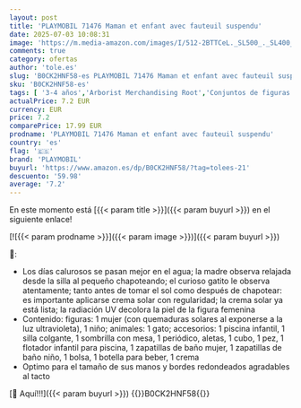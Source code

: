 ```yaml
---
layout: post
title: 'PLAYMOBIL 71476 Maman et enfant avec fauteuil suspendu'
date: 2025-07-03 10:08:31
image: 'https://m.media-amazon.com/images/I/512-2BTTCeL._SL500_._SL400_.jpg'
comments: true
category: ofertas
author: 'tole.es'
slug: 'B0CK2HNF58-es PLAYMOBIL 71476 Maman et enfant avec fauteuil suspendu'
sku: 'B0CK2HNF58-es'
tags: [ '3-4 años','Arborist Merchandising Root','Conjuntos de figuras de juguete','Juguetes','Juguetes y juegos','Muñecos y figuras','Self Service','Special Features Stores','Top brands in Toys','b6d17eda-2c26-45ed-a098-453a9f96e839_0','b6d17eda-2c26-45ed-a098-453a9f96e839_1801','b6d17eda-2c26-45ed-a098-453a9f96e839_6301','playmobil','🇪🇸', ]
actualPrice: 7.2 EUR
currency: EUR
price: 7.2
comparePrice: 17.99 EUR
prodname: 'PLAYMOBIL 71476 Maman et enfant avec fauteuil suspendu'
country: 'es'
flag: '🇪🇸'
brand: 'PLAYMOBIL'
buyurl: 'https://www.amazon.es/dp/B0CK2HNF58/?tag=tolees-21'
descuento: '59.98'
average: '7.2'
---
```


En este momento está [{{< param title >}}]({{< param buyurl >}}) en el siguiente enlace!

[![{{< param prodname >}}]({{< param image >}})]({{< param buyurl >}})

🔎:

- Los días calurosos se pasan mejor en el agua; la madre observa relajada desde la silla al pequeño chapoteando; el curioso gatito le observa atentamente; tanto antes de tomar el sol como después de chapotear: es importante aplicarse crema solar con regularidad; la crema solar ya está lista; la radiación UV decolora la piel de la figura femenina
- Contenido: figuras: 1 mujer (con quemaduras solares al exponerse a la luz ultravioleta), 1 niño; animales: 1 gato; accesorios: 1 piscina infantil, 1 silla colgante, 1 sombrilla con mesa, 1 periódico, aletas, 1 cubo, 1 pez, 1 flotador infantil para piscina, 1 zapatillas de baño mujer, 1 zapatillas de baño niño, 1 bolsa, 1 botella para beber, 1 crema
- Optimo para el tamaño de sus manos y bordes redondeados agradables al tacto

[🛒 Aquí!!!]({{< param buyurl >}})
{{<world>}}B0CK2HNF58{{</world>}}
